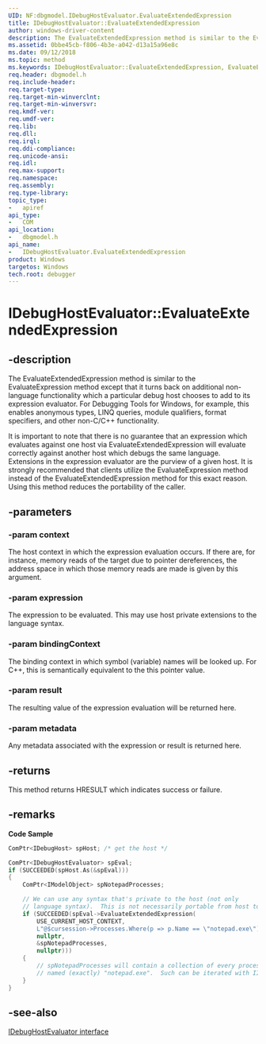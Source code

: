 ```yaml
---
UID: NF:dbgmodel.IDebugHostEvaluator.EvaluateExtendedExpression
title: IDebugHostEvaluator::EvaluateExtendedExpression
author: windows-driver-content
description: The EvaluateExtendedExpression method is similar to the EvaluateExpression method except that it turns back on additional non-language functionality which a particular debug host chooses to add to its expression evaluator. 
ms.assetid: 0bbe45cb-f806-4b3e-a042-d13a15a96e8c
ms.date: 09/12/2018
ms.topic: method
ms.keywords: IDebugHostEvaluator::EvaluateExtendedExpression, EvaluateExtendedExpression, IDebugHostEvaluator.EvaluateExtendedExpression, IDebugHostEvaluator::EvaluateExtendedExpression, IDebugHostEvaluator.EvaluateExtendedExpression
req.header: dbgmodel.h
req.include-header:
req.target-type:
req.target-min-winverclnt:
req.target-min-winversvr:
req.kmdf-ver:
req.umdf-ver:
req.lib:
req.dll:
req.irql: 
req.ddi-compliance:
req.unicode-ansi:
req.idl:
req.max-support:
req.namespace:
req.assembly:
req.type-library: 
topic_type: 
-	apiref
api_type: 
-	COM
api_location: 
-	dbgmodel.h
api_name: 
-	IDebugHostEvaluator.EvaluateExtendedExpression
product: Windows
targetos: Windows
tech.root: debugger
---
```


# IDebugHostEvaluator::EvaluateExtendedExpression


## -description

The EvaluateExtendedExpression method is similar to the EvaluateExpression method except that it turns back on additional non-language functionality which a particular debug host chooses to add to its expression evaluator. For Debugging Tools for Windows, for example, this enables anonymous types, LINQ queries, module qualifiers, format specifiers, and other non-C/C++ functionality. 

It is important to note that there is no guarantee that an expression which evaluates against one host via EvaluateExtendedExpression will evaluate correctly against another host which debugs the same language. Extensions in the expression evaluator are the purview of a given host. It is strongly recommended that clients utilize the EvaluateExpression method instead of the EvaluateExtendedExpression method for this exact reason. Using this method reduces the portability of the caller. 


## -parameters

### -param context
The host context in which the expression evaluation occurs. If there are, for instance, memory reads of the target due to pointer dereferences, the address space in which those memory reads are made is given by this argument.

### -param expression
The expression to be evaluated. This may use host private extensions to the language syntax.

### -param bindingContext
The binding context in which symbol (variable) names will be looked up. For C++, this is semantically equivalent to the this pointer value.

### -param result
The resulting value of the expression evaluation will be returned here.

### -param metadata
Any metadata associated with the expression or result is returned here.


## -returns
This method returns HRESULT which indicates success or failure.

## -remarks
**Code Sample**

```cpp
ComPtr<IDebugHost> spHost; /* get the host */

ComPtr<IDebugHostEvaluator> spEval;
if (SUCCEEDED(spHost.As(&spEval)))
{
    ComPtr<IModelObject> spNotepadProcesses;

    // We can use any syntax that's private to the host (not only 
    // language syntax).  This is not necessarily portable from host to host
    if (SUCCEEDED(spEval->EvaluateExtendedExpression(
        USE_CURRENT_HOST_CONTEXT, 
        L"@$cursession->Processes.Where(p => p.Name == \"notepad.exe\")", 
        nullptr, 
        &spNotepadProcesses, 
        nullptr)))
    {
        // spNotepadProcesses will contain a collection of every process 
        // named (exactly) "notepad.exe".  Such can be iterated with IIterableConcept.
    }
}
```


## -see-also

[IDebugHostEvaluator interface](nn-dbgmodel-idebughostevaluator.md)
